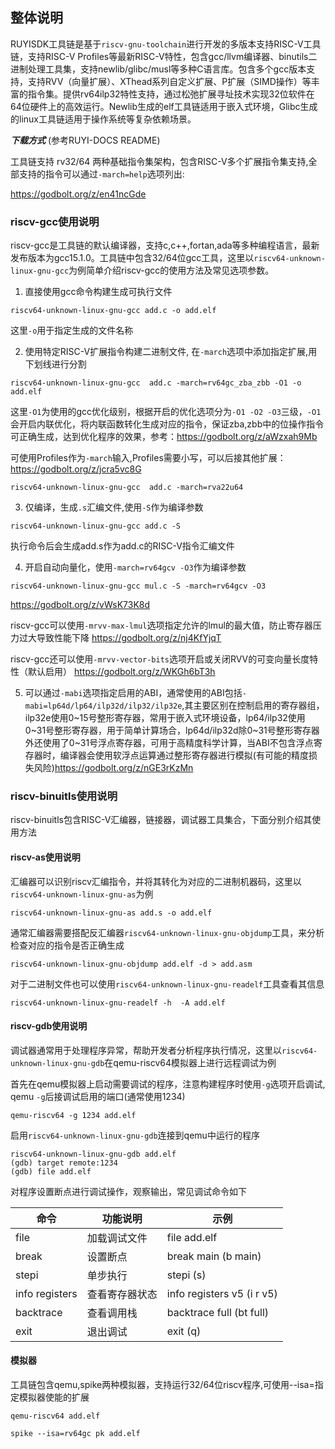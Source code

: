 ## 整体说明

RUYISDK工具链是基于`riscv-gnu-toolchain`进行开发的多版本支持RISC-V工具链，支持RISC-V Profiles等最新RISC-V特性，包含gcc/llvm编译器、binutils二进制处理工具集，支持newlib/glibc/musl等多种C语言库。包含多个gcc版本支持，支持RVV（向量扩展）、XThead系列自定义扩展、P扩展（SIMD操作）等丰富的指令集。提供rv64ilp32特性支持，通过松弛扩展寻址技术实现32位软件在64位硬件上的高效运行。Newlib生成的elf工具链适用于嵌入式环境，Glibc生成的linux工具链适用于操作系统等复杂依赖场景。

**_下载方式_** (参考RUYI-DOCS README)

工具链支持 ​rv32/64 两种基础指令集架构，包含RISC-V多个扩展指令集支持,全部支持的指令可以通过`-march=help`选项列出:

https://godbolt.org/z/en41ncGde

### riscv-gcc使用说明

riscv-gcc是工具链的默认编译器，支持c,c++,fortan,ada等多种编程语言，最新发布版本为gcc15.1.0。工具链中包含32/64位gcc工具，这里以`riscv64-unknown-linux-gnu-gcc`为例简单介绍riscv-gcc的使用方法及常见选项参数。

1. 直接使用gcc命令构建生成可执行文件

```
riscv64-unknown-linux-gnu-gcc add.c -o add.elf
```

这里`-o`用于指定生成的文件名称

2. 使用特定RISC-V扩展指令构建二进制文件, 在`-march`选项中添加指定扩展,用下划线进行分割

```
riscv64-unknown-linux-gnu-gcc  add.c -march=rv64gc_zba_zbb -O1 -o add.elf
```

这里`-O1`为使用的gcc优化级别，根据开启的优化选项分为`-O1 -O2 -O3`三级，`-O1`会开启内联优化，将内联函数转化生成对应的指令，保证zba,zbb中的位操作指令可正确生成，达到优化程序的效果，参考：https://godbolt.org/z/aWzxah9Mb

可使用Profiles作为`-march`输入,Profiles需要小写，可以后接其他扩展：https://godbolt.org/z/jcra5vc8G

```
riscv64-unknown-linux-gnu-gcc  add.c -march=rva22u64
```

3. 仅编译，生成`.s`汇编文件,使用`-S`作为编译参数

```
riscv64-unknown-linux-gnu-gcc add.c -S
```

执行命令后会生成add.s作为add.c的RISC-V指令汇编文件

4. 开启自动向量化，使用`-march=rv64gcv -O3`作为编译参数

```
riscv64-unknown-linux-gnu-gcc mul.c -S -march=rv64gcv -O3
```

https://godbolt.org/z/vWsK73K8d

riscv-gcc可以使用`-mrvv-max-lmul`选项指定允许的lmul的最大值，防止寄存器压力过大导致性能下降 https://godbolt.org/z/nj4KfYjqT

riscv-gcc还可以使用`-mrvv-vector-bits`选项开启或关闭RVV的可变向量长度特性（默认启用） https://godbolt.org/z/WKGh6bT3h

5. 可以通过`-mabi`选项指定启用的ABI，通常使用的ABI包括`-mabi=lp64d/lp64/ilp32d/ilp32/ilp32e`,其主要区别在控制启用的寄存器组，ilp32e使用0\~15号整形寄存器，常用于嵌入式环境设备，lp64/ilp32使用0\~31号整形寄存器，用于简单计算场合，lp64d/ilp32d除0\~31号整形寄存器外还使用了0\~31号浮点寄存器，可用于高精度科学计算，当ABI不包含浮点寄存器时，编译器会使用软浮点运算通过整形寄存器进行模拟(有可能的精度损失风险)https://godbolt.org/z/nGE3rKzMn

### riscv-binuitls使用说明

riscv-binuitls包含RISC-V汇编器，链接器，调试器工具集合，下面分别介绍其使用方法

#### riscv-as使用说明

汇编器可以识别riscv汇编指令，并将其转化为对应的二进制机器码，这里以`riscv64-unknown-linux-gnu-as`为例

```
riscv64-unknown-linux-gnu-as add.s -o add.elf
```

通常汇编器需要搭配反汇编器`riscv64-unknown-linux-gnu-objdump`工具，来分析检查对应的指令是否正确生成

```
riscv64-unknown-linux-gnu-objdump add.elf -d > add.asm
```

对于二进制文件也可以使用`riscv64-unknown-linux-gnu-readelf`工具查看其信息

```
riscv64-unknown-linux-gnu-readelf -h  -A add.elf
```

#### riscv-gdb使用说明

调试器通常用于处理程序异常，帮助开发者分析程序执行情况，这里以`riscv64-unknown-linux-gnu-gdb`在qemu-riscv64模拟器上进行远程调试为例

首先在qemu模拟器上启动需要调试的程序，注意构建程序时使用`-g`选项开启调试, qemu `-g`后接调试启用的端口(通常使用1234)

```
qemu-riscv64 -g 1234 add.elf
```

启用`riscv64-unknown-linux-gnu-gdb`连接到qemu中运行的程序

```
riscv64-unknown-linux-gnu-gdb add.elf
(gdb) target remote:1234
(gdb) file add.elf 
```

对程序设置断点进行调试操作，观察输出，常见调试命令如下

| 命令 | 功能说明 | 示例 |
|----|------|----|
| file | 加载调试文件 | file add.elf |
| break | 设置断点 | break main (b main) |
| stepi | 单步执行 | stepi (s) |
| info registers | 查看寄存器状态 | info registers v5 (i r v5) |
| backtrace | 查看调用栈 | backtrace full (bt full) |
| exit | 退出调试 | exit (q) |

#### 模拟器

工具链包含qemu,spike两种模拟器，支持运行32/64位riscv程序,可使用--isa=指定模拟器使能的扩展

```
qemu-riscv64 add.elf

spike --isa=rv64gc pk add.elf
```
